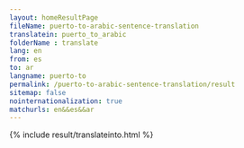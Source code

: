 ```yaml
---
layout: homeResultPage
fileName: puerto-to-arabic-sentence-translation
translatein: puerto_to_arabic
folderName : translate
lang: en
from: es
to: ar
langname: puerto-to
permalink: /puerto-to-arabic-sentence-translation/result
sitemap: false
nointernationalization: true
matchurls: en&&es&&ar
---
```

{% include result/translateinto.html %}

<script src="/js/result/translation.js" data-foldername="{{page.folderName}}" data-lang="{{page.lang}}"></script>
